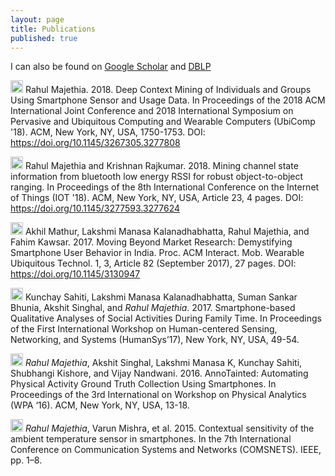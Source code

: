 ```yaml
---
layout: page
title: Publications
published: true
---
```


I can also be found on [Google Scholar](https://scholar.google.com/citations?user=WCNcdIcAAAAJ&hl=en) and [DBLP](https://dblp.org/pers/hd/m/Majethia:Rahul)


<img src="../img/conference-paper.png" height="20px"> Rahul Majethia. 2018. Deep Context Mining of Individuals and Groups Using Smartphone Sensor and Usage Data. In Proceedings of the 2018 ACM International Joint Conference and 2018 International Symposium on Pervasive and Ubiquitous Computing and Wearable Computers (UbiComp '18). ACM, New York, NY, USA, 1750-1753. DOI: https://doi.org/10.1145/3267305.3277808 

<img src="../img/conference-paper.png" height="20px">  Rahul Majethia and Krishnan Rajkumar. 2018. Mining channel state information from bluetooth low energy RSSI for robust object-to-object ranging. In Proceedings of the 8th International Conference on the Internet of Things (IOT '18). ACM, New York, NY, USA, Article 23, 4 pages. DOI: https://doi.org/10.1145/3277593.3277624 


<img src="../img/journal-paper.png" height="20px"> Akhil Mathur, Lakshmi Manasa Kalanadhabhatta, Rahul Majethia, and Fahim Kawsar. 2017. Moving Beyond Market Research: Demystifying Smartphone User Behavior in India. Proc. ACM Interact. Mob. Wearable Ubiquitous Technol. 1, 3, Article 82 (September 2017), 27 pages. DOI: https://doi.org/10.1145/3130947 


<img src="../img/conference-paper.png" height="20px"> Kunchay Sahiti, Lakshmi Manasa Kalanadhabhatta, Suman Sankar Bhunia, Akshit Singhal, and *Rahul Majethia*. 2017. Smartphone-based Qualitative Analyses of Social Activities During Family Time. In Proceedings of the First International Workshop on Human-centered Sensing, Networking, and Systems (HumanSys’17), New York, NY, USA, 49-54. 

 <img src="../img/conference-paper.png" height="20px"> *Rahul Majethia*, Akshit Singhal, Lakshmi Manasa K, Kunchay Sahiti, Shubhangi Kishore, and Vijay Nandwani. 2016. AnnoTainted: Automating Physical Activity Ground Truth Collection Using Smartphones. In Proceedings of the 3rd International on Workshop on Physical Analytics (WPA ‘16). ACM, New York, NY, USA, 13-18.

 <img src="../img/conference-paper.png" height="20px">  *Rahul Majethia*, Varun Mishra, et al. 2015. Contextual sensitivity of the ambient temperature sensor in smartphones. In the 7th International Conference on Communication Systems and Networks (COMSNETS). IEEE, pp. 1–8.


